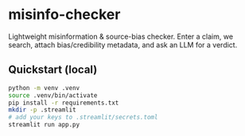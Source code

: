 # misinfo-checker

Lightweight misinformation & source-bias checker. Enter a claim, we search, attach bias/credibility metadata, and ask an LLM for a verdict.

## Quickstart (local)
```bash
python -m venv .venv
source .venv/bin/activate
pip install -r requirements.txt
mkdir -p .streamlit
# add your keys to .streamlit/secrets.toml
streamlit run app.py
